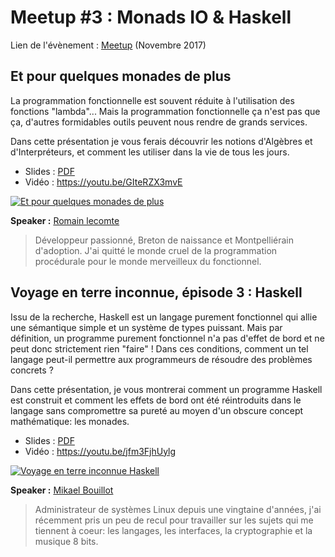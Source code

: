 # Meetup #3 : Monads IO & Haskell

Lien de l'évènement : [Meetup](https://www.meetup.com/fr-FR/Functional-Programming-Montpellier/events/245076217/) (Novembre 2017)

## Et pour quelques monades de plus

La programmation fonctionnelle est souvent réduite à l'utilisation des fonctions "lambda"... 
Mais la programmation fonctionnelle ça n'est pas que ça, d'autres formidables outils peuvent nous rendre de grands services.

Dans cette présentation je vous ferais découvrir les notions d'Algèbres et d'Interpréteurs, et comment les 
utiliser dans la vie de tous les jours.

 * Slides : [PDF](https://github.com/Functional-Programming-Montpellier/slides/raw/master/meetup-003-nov-2017/Un%20DSL%20pour%20ma%20base%20de%20donn%C3%A9es.pdf)
 * Vidéo : https://youtu.be/GIteRZX3mvE
 
 [![Et pour quelques monades de plus](https://img.youtube.com/vi/GIteRZX3mvE/0.jpg)](https://www.youtube.com/watch?v=GIteRZX3mvE)
 
**Speaker :** [Romain lecomte](https://twitter.com/lebalifant)

> Développeur passionné, Breton de naissance et Montpelliérain d'adoption.
J'ai quitté le monde cruel de la programmation procédurale pour le monde merveilleux du fonctionnel.

## Voyage en terre inconnue, épisode 3 : Haskell

Issu de la recherche, Haskell est un langage purement fonctionnel qui allie une sémantique simple et un système de types puissant. Mais par définition, un programme purement fonctionnel n'a pas d'effet de bord et ne peut donc strictement rien "faire" ! Dans ces conditions, comment un tel langage peut-il permettre aux programmeurs de résoudre des problèmes concrets ?

Dans cette présentation, je vous montrerai comment un programme Haskell est construit et comment les effets de bord ont été réintroduits dans le langage sans compromettre sa pureté au moyen d'un obscure concept mathématique: les monades.

 * Slides : [PDF](https://github.com/Functional-Programming-Montpellier/slides/raw/master/meetup-003-nov-2017/Voyage%20en%20terre%20inconnue%203%20:%20Haskell.pdf)
 * Vidéo : https://youtu.be/jfm3FjhUylg
 
 [![Voyage en terre inconnue Haskell](https://img.youtube.com/vi/jfm3FjhUylg/0.jpg)](https://www.youtube.com/watch?v=jfm3FjhUylg)
 
**Speaker :** [Mikael Bouillot](https://twitter.com/pokazef)

> Administrateur de systèmes Linux depuis une vingtaine d'années, j'ai récemment pris un peu de recul pour travailler sur les sujets qui me tiennent à coeur: 
les langages, les interfaces, la cryptographie et la musique 8 bits.
